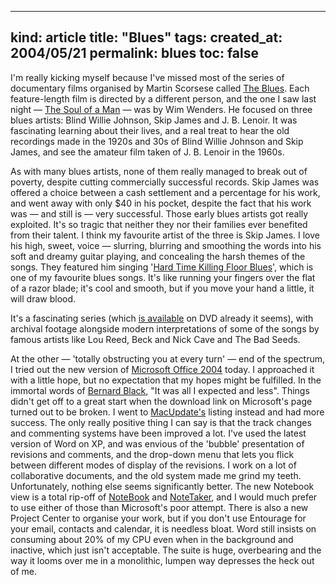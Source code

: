 -----
kind: article
title: "Blues"
tags:
created_at: 2004/05/21
permalink: blues
toc: false
-----

<p>I'm really kicking myself because I've missed most of the series of documentary films organised by Martin Scorsese called <a href="http://www.bbc.co.uk/bbcfour/music/features/blues.shtml">The Blues</a>.  Each feature-length film is directed by a different person, and the one I saw last night &mdash; <a href="http://www.pbs.org/theblues/aboutfilms/wenders.html" title="Wim Wenders' The Soul of a Man">The Soul of a Man</a> &mdash; was by Wim Wenders. He focused on three blues artists: Blind Willie Johnson, Skip James and J. B. Lenoir. It was fascinating learning about their lives, and a real treat to hear the old recordings made in the 1920s and 30s of Blind Willie Johnson and Skip James, and see the amateur film taken of J. B. Lenoir in the 1960s.</p><p>As with many blues artists, none of them really managed to break out of poverty, despite cutting commercially successful records. Skip James was offered a choice between a cash settlement and a percentage for his work, and went away with only $40 in his pocket, despite the fact that his work was &mdash; and still is &mdash; very successful. Those early blues artists got really exploited. It's so tragic that neither they nor their families ever benefited from their talent. I think my favourite artist of the three is Skip James. I love his high, sweet, voice &mdash; slurring, blurring and smoothing the words into his soft and dreamy guitar playing, and concealing the harsh themes of the songs. They featured him singing '<a href="http://www.cr.nps.gov/delta/blues/people/skip_james.htm" title="Listen to a sample of Hard Time Killing Floor Blues here">Hard Time Killing Floor Blues</a>', which is one of my favourite blues songs. It's like running your fingers over the flat of a razor blade; it's cool and smooth, but if you move your hand a little, it will draw blood.</p><p>It's a fascinating series (which <a href="http://www.amazon.co.uk/exec/obidos/ASIN/B0001HK0KM/butshesagirl-21" title="Buy it on Amazon.co.uk">is available</a> on DVD already it seems), with archival footage alongside modern interpretations of some of the songs by famous artists like Lou Reed, Beck and Nick Cave and The Bad Seeds.</p>

<p>At the other &mdash; 'totally obstructing you at every turn' &mdash; end of the spectrum, I tried out the new version of <a href="http://www.microsoft.com/mac/default.aspx?pid=office2004td" title="Office 2004 Test Drive">Microsoft Office 2004</a> today. I approached it with a little hope, but no expectation that my hopes might be fulfilled. In the immortal words of <a href="http://www.rousette.org.uk/blog/archives/2004/04/16/black-books/">Bernard Black</a>, "It was all I expected and less". Things didn't get off to a great start when the download link on Microsoft's page turned out to be broken. I went to <a href="http://macupdate.com/info.php/id/7884" title="Office 2004 Test Drive - MacUpdate">MacUpdate's</a> listing instead and had more success. The only really positive thing I can say is that the track changes and commenting systems have been improved a lot. I've used the latest version of Word on XP, and was envious of the 'bubble' presentation of revisions and comments, and the drop-down menu that lets you flick between different modes of display of the revisions. I work on a lot of collaborative documents, and the old system made me grind my teeth. Unfortunately, nothing else seems significantly better. The new Notebook view is a total rip-off of <a href="http://circusponies.com/" title="Circus Ponies NoteBook">NoteBook</a> and <a href="http://www.aquaminds.com/index.jsp" title="Aquamind's NoteTaker">NoteTaker</a>, and I would much prefer to use either of those than Microsoft's poor attempt. There is also a new Project Center to organise your work, but if you don't use Entourage for your email, contacts and calendar, it is needless bloat. Word still insists on consuming about 20% of my CPU even when in the background and inactive, which just isn't acceptable. The suite is huge, overbearing and the way it looms over me in a monolithic, lumpen way depresses the heck out of me.</p>
